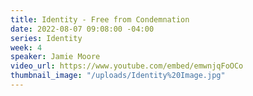 ```yaml
---
title: Identity - Free from Condemnation
date: 2022-08-07 09:08:00 -04:00
series: Identity
week: 4
speaker: Jamie Moore
video_url: https://www.youtube.com/embed/emwnjqFoOCo
thumbnail_image: "/uploads/Identity%20Image.jpg"
---
```


